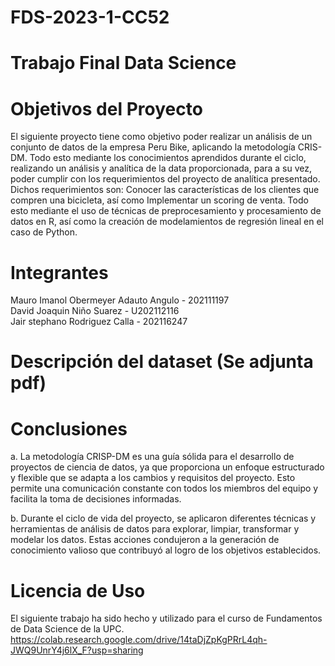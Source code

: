 # FDS-2023-1-CC52
# Trabajo Final Data Science
# Objetivos del Proyecto  
El siguiente proyecto tiene como objetivo poder realizar un análisis de un conjunto de datos de la empresa Peru Bike, aplicando la metodología CRIS-DM. Todo esto mediante los conocimientos aprendidos durante el ciclo, realizando un análisis y analítica de la data proporcionada, para a su vez, poder cumplir con los requerimientos del proyecto de analítica presentado. Dichos requerimientos son: Conocer las características de los clientes que compren una bicicleta, así como Implementar un scoring de venta. Todo esto mediante el uso de técnicas de preprocesamiento y procesamiento de datos en R, así como la creación de modelamientos de regresión lineal en el caso de Python.  
# Integrantes
Mauro Imanol Obermeyer Adauto Angulo - 202111197  
David Joaquin Niño Suarez - U202112116  
Jair stephano Rodriguez Calla - 202116247  
# Descripción del dataset (Se adjunta pdf)
# Conclusiones  
a.	La metodología CRISP-DM es una guía sólida para el desarrollo de proyectos de ciencia de datos, ya que proporciona un enfoque estructurado y flexible que se adapta a los cambios y requisitos del proyecto. Esto permite una comunicación constante con todos los miembros del equipo y facilita la toma de decisiones informadas.

b.	Durante el ciclo de vida del proyecto, se aplicaron diferentes técnicas y herramientas de análisis de datos para explorar, limpiar, transformar y modelar los datos. Estas acciones condujeron a la generación de conocimiento valioso que contribuyó al logro de los objetivos establecidos.

# Licencia de Uso
El siguiente trabajo ha sido hecho y utilizado para el curso de Fundamentos de Data Science de la UPC.
https://colab.research.google.com/drive/14taDjZpKgPRrL4qh-JWQ9UnrY4j6lX_F?usp=sharing


